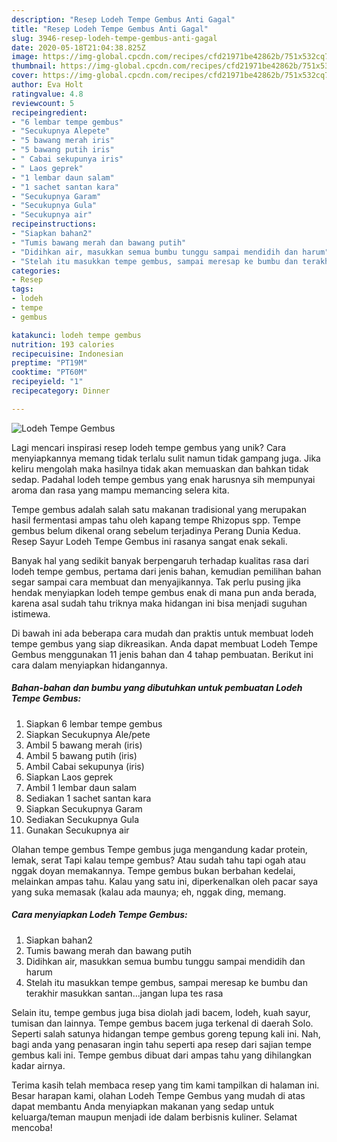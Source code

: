 ```yaml
---
description: "Resep Lodeh Tempe Gembus Anti Gagal"
title: "Resep Lodeh Tempe Gembus Anti Gagal"
slug: 3946-resep-lodeh-tempe-gembus-anti-gagal
date: 2020-05-18T21:04:38.825Z
image: https://img-global.cpcdn.com/recipes/cfd21971be42862b/751x532cq70/lodeh-tempe-gembus-foto-resep-utama.jpg
thumbnail: https://img-global.cpcdn.com/recipes/cfd21971be42862b/751x532cq70/lodeh-tempe-gembus-foto-resep-utama.jpg
cover: https://img-global.cpcdn.com/recipes/cfd21971be42862b/751x532cq70/lodeh-tempe-gembus-foto-resep-utama.jpg
author: Eva Holt
ratingvalue: 4.8
reviewcount: 5
recipeingredient:
- "6 lembar tempe gembus"
- "Secukupnya Alepete"
- "5 bawang merah iris"
- "5 bawang putih iris"
- " Cabai sekupunya iris"
- " Laos geprek"
- "1 lembar daun salam"
- "1 sachet santan kara"
- "Secukupnya Garam"
- "Secukupnya Gula"
- "Secukupnya air"
recipeinstructions:
- "Siapkan bahan2"
- "Tumis bawang merah dan bawang putih"
- "Didihkan air, masukkan semua bumbu tunggu sampai mendidih dan harum"
- "Stelah itu masukkan tempe gembus, sampai meresap ke bumbu dan terakhir masukkan santan...jangan lupa tes rasa"
categories:
- Resep
tags:
- lodeh
- tempe
- gembus

katakunci: lodeh tempe gembus 
nutrition: 193 calories
recipecuisine: Indonesian
preptime: "PT19M"
cooktime: "PT60M"
recipeyield: "1"
recipecategory: Dinner

---
```



![Lodeh Tempe Gembus](https://img-global.cpcdn.com/recipes/cfd21971be42862b/751x532cq70/lodeh-tempe-gembus-foto-resep-utama.jpg)

Lagi mencari inspirasi resep lodeh tempe gembus yang unik? Cara menyiapkannya memang tidak terlalu sulit namun tidak gampang juga. Jika keliru mengolah maka hasilnya tidak akan memuaskan dan bahkan tidak sedap. Padahal lodeh tempe gembus yang enak harusnya sih mempunyai aroma dan rasa yang mampu memancing selera kita.

Tempe gembus adalah salah satu makanan tradisional yang merupakan hasil fermentasi ampas tahu oleh kapang tempe Rhizopus spp. Tempe gembus belum dikenal orang sebelum terjadinya Perang Dunia Kedua. Resep Sayur Lodeh Tempe Gembus ini rasanya sangat enak sekali.

Banyak hal yang sedikit banyak berpengaruh terhadap kualitas rasa dari lodeh tempe gembus, pertama dari jenis bahan, kemudian pemilihan bahan segar sampai cara membuat dan menyajikannya. Tak perlu pusing jika hendak menyiapkan lodeh tempe gembus enak di mana pun anda berada, karena asal sudah tahu triknya maka hidangan ini bisa menjadi suguhan istimewa.


Di bawah ini ada beberapa cara mudah dan praktis untuk membuat lodeh tempe gembus yang siap dikreasikan. Anda dapat membuat Lodeh Tempe Gembus menggunakan 11 jenis bahan dan 4 tahap pembuatan. Berikut ini cara dalam menyiapkan hidangannya.

<!--inarticleads1-->

##### Bahan-bahan dan bumbu yang dibutuhkan untuk pembuatan Lodeh Tempe Gembus:

1. Siapkan 6 lembar tempe gembus
1. Siapkan Secukupnya Ale/pete
1. Ambil 5 bawang merah (iris)
1. Ambil 5 bawang putih (iris)
1. Ambil  Cabai sekupunya (iris)
1. Siapkan  Laos geprek
1. Ambil 1 lembar daun salam
1. Sediakan 1 sachet santan kara
1. Siapkan Secukupnya Garam
1. Sediakan Secukupnya Gula
1. Gunakan Secukupnya air


Olahan tempe gembus Tempe gembus juga mengandung kadar protein, lemak, serat Tapi kalau tempe gembus? Atau sudah tahu tapi ogah atau nggak doyan memakannya. Tempe gembus bukan berbahan kedelai, melainkan ampas tahu. Kalau yang satu ini, diperkenalkan oleh pacar saya yang suka memasak (kalau ada maunya; eh, nggak ding, memang. 

<!--inarticleads2-->

##### Cara menyiapkan Lodeh Tempe Gembus:

1. Siapkan bahan2
1. Tumis bawang merah dan bawang putih
1. Didihkan air, masukkan semua bumbu tunggu sampai mendidih dan harum
1. Stelah itu masukkan tempe gembus, sampai meresap ke bumbu dan terakhir masukkan santan...jangan lupa tes rasa


Selain itu, tempe gembus juga bisa diolah jadi bacem, lodeh, kuah sayur, tumisan dan lainnya. Tempe gembus bacem juga terkenal di daerah Solo. Seperti salah satunya hidangan tempe gembus goreng tepung kali ini. Nah, bagi anda yang penasaran ingin tahu seperti apa resep dari sajian tempe gembus kali ini. Tempe gembus dibuat dari ampas tahu yang dihilangkan kadar airnya. 

Terima kasih telah membaca resep yang tim kami tampilkan di halaman ini. Besar harapan kami, olahan Lodeh Tempe Gembus yang mudah di atas dapat membantu Anda menyiapkan makanan yang sedap untuk keluarga/teman maupun menjadi ide dalam berbisnis kuliner. Selamat mencoba!
